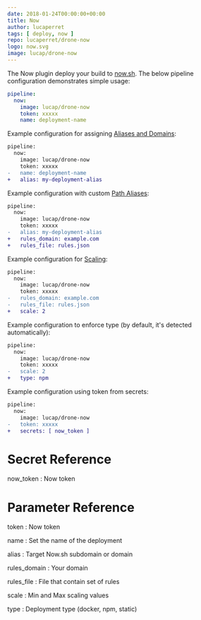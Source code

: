 ```yaml
---
date: 2018-01-24T00:00:00+00:00
title: Now
author: lucaperret
tags: [ deploy, now ]
repo: lucaperret/drone-now
logo: now.svg
image: lucap/drone-now
---
```


The Now plugin deploy your build to [now.sh](https://zeit.co/now). The below pipeline configuration demonstrates simple usage:

```yaml
pipeline:
  now:
    image: lucap/drone-now
    token: xxxxx
    name: deployment-name
```

Example configuration for assigning [Aliases and Domains](https://zeit.co/docs/features/aliases):

```diff
pipeline:
  now:
    image: lucap/drone-now
    token: xxxxx
-   name: deployment-name
+   alias: my-deployment-alias
```

Example configuration with custom [Path Aliases](https://zeit.co/docs/features/path-aliases):

```diff
pipeline:
  now:
    image: lucap/drone-now
    token: xxxxx
-   alias: my-deployment-alias
+   rules_domain: example.com
+   rules_file: rules.json
```

Example configuration for [Scaling](https://zeit.co/docs/getting-started/scaling):

```diff
pipeline:
  now:
    image: lucap/drone-now
    token: xxxxx
-   rules_domain: example.com
-   rules_file: rules.json
+   scale: 2
```

Example configuration to enforce type (by default, it's detected automatically):

```diff
pipeline:
  now:
    image: lucap/drone-now
    token: xxxxx
-   scale: 2
+   type: npm
```

Example configuration using token from secrets:

```diff
pipeline:
  now:
    image: lucap/drone-now
-   token: xxxxx
+   secrets: [ now_token ]
```

# Secret Reference

now_token
: Now token

# Parameter Reference

token
: Now token

name
: Set the name of the deployment

alias
: Target Now.sh subdomain or domain

rules_domain
: Your domain

rules_file
: File that contain set of rules

scale
: Min and Max scaling values

type
: Deployment type (docker, npm, static)
